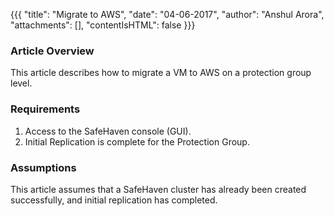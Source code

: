 {{{
  "title": "Migrate to AWS",
  "date": "04-06-2017",
  "author": "Anshul Arora",
  "attachments": [],
  "contentIsHTML": false
}}}

### Article Overview
This article describes how to migrate a VM to AWS on a protection group level. 

### Requirements
1. Access to the SafeHaven console (GUI).
2. Initial Replication is complete for the Protection Group.

### Assumptions
This article assumes that a SafeHaven cluster has already been created successfully, and initial replication has completed.
